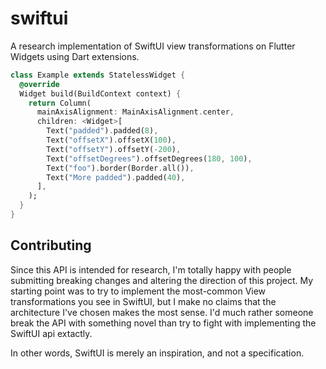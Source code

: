 # swiftui

A research implementation of SwiftUI view transformations on Flutter Widgets using Dart extensions.

```dart
class Example extends StatelessWidget {
  @override
  Widget build(BuildContext context) {
    return Column(
      mainAxisAlignment: MainAxisAlignment.center,
      children: <Widget>[
        Text("padded").padded(8),
        Text("offsetX").offsetX(100),
        Text("offsetY").offsetY(-200),
        Text("offsetDegrees").offsetDegrees(180, 100),
        Text("foo").border(Border.all()),
        Text("More padded").padded(40),
      ],
    );
  }
}
```

## Contributing

Since this API is intended for research, I'm totally happy with people submitting breaking changes and altering the direction of this project. My starting point was to try to implement the most-common View transformations you see in SwiftUI, but I make no claims that the architecture I've chosen makes the most sense. I'd much rather someone break the API with something novel than try to fight with implementing the SwiftUI api extactly.

In other words, SwiftUI is merely an inspiration, and not a specification.